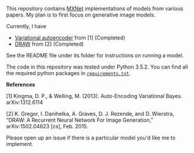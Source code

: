 This repository contains [MXNet](https://mxnet.incubator.apache.org/) implementations of models from various papers. My plan is to first focus on generative image models.

Currently, I have
- [Variational autoencoder](vae/) from [1] (Completed)
- [DRAW](draw/) from [2] (Completed)

See the README file under its folder for instructions on running a model.

The code in this repository was tested under Python 3.5.2. You can find all the required python packages in [`requirements.txt`](requirements.txt).



**References**

[1] Kingma, D. P., & Welling, M. (2013). Auto-Encoding Variational Bayes. arXiv:1312.6114

[2] K. Gregor, I. Danihelka, A. Graves, D. J. Rezende, and D. Wierstra, “DRAW: A Recurrent Neural Network For Image Generation,” arXiv:1502.04623 [cs], Feb. 2015.

Please open up an issue if there is a particular model you'd like me to implement.

